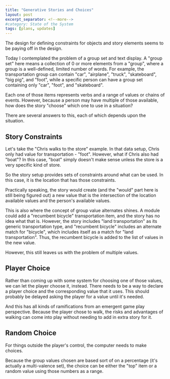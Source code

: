 ```yaml
---
title: "Generative Stories and Choices"
layout: post
excerpt_separator: <!--more-->
#category: State of the System
tags: [plans, updates]
---
```


The design for defining constraints for objects and story elements seems to be paying off in the design.

Today I contemplated the problem of a group set and text display.  A "group set" here means a collection of 0 or more elements from a "group", where a group is a well-defined, limited number of words.  For example, the transportation group can contain "car", "airplane", "truck", "skateboard", "big pig", and "foot", while a specific person can have a group set containing only "car", "foot", and "skateboard".

Each one of those items represents verbs and a range of values or chains of events.  However, because a person may have multiple of those available, how does the story "choose" which one to use in a situation?

There are several answers to this, each of which depends upon the situation.

<!--more-->

## Story Constraints

Let's take the "Chris walks to the store" example.  In that data setup, Chris only had value for transportation - "foot".  However, what if Chris also had "boat"?  In this case, "boat" simply doesn't make sense unless the store is a very specific kind of store.

So the story setup provides sets of constraints around what can be used.  In this case, it is the location that has those constraints.

Practically speaking, the story would create (and the "would" part here is still being figured out) a new value that is the intersection of the location available values and the person's available values.

This is also where the concept of group value alternates shines.  A module could add a "recumbent bicycle" transportation item, and the story has no idea what that is.  However, the story includes "land transportation" as its generic transportation type, and "recumbent bicycle" includes an alternate match for "bicycle", which includes itself as a match for "land transportation".  Thus, the recumbent bicycle is added to the list of values in the new value.

However, this still leaves us with the problem of multiple values.

## Player Choice

Rather than coming up with some system for choosing one of those values, we can let the player choose it, instead.  There needs to be a way to declare a player choice and the corresponding value that it uses.  This should probably be delayed asking the player for a value until it's needed.

And this has all kinds of ramifications from an emergent game play perspective.  Because the player chose to walk, the risks and advantages of walking can come into play without needing to add in extra story for it.

## Random Choice

For things outside the player's control, the computer needs to make choices.

Because the group values chosen are based sort of on a percentage (it's actually a multi-valence set), the choice can be either the "top" item or a random value using those numbers as a range.
